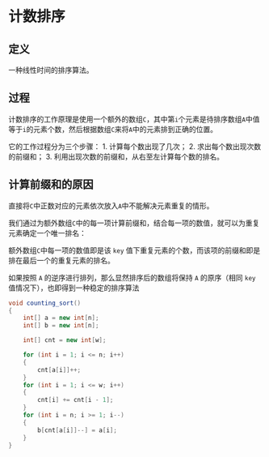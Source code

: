 # 计数排序

## 定义

一种线性时间的排序算法。

## 过程

计数排序的工作原理是使用一个额外的数组`C`，其中第`i`个元素是待排序数组`A`中值等于`i`的元素个数，然后根据数组`C`来将`A`中的元素排到正确的位置。

它的工作过程分为三个步骤：
    1. 计算每个数出现了几次；
    2. 求出每个数出现次数的前缀和；
    3. 利用出现次数的前缀和，从右至左计算每个数的排名。

## 计算前缀和的原因

直接将`C`中正数对应的元素依次放入`A`中不能解决元素重复的情形。

我们通过为额外数组`C`中的每一项计算前缀和，结合每一项的数值，就可以为重复元素确定一个唯一排名：

额外数组`C`中每一项的数值即是该 `key` 值下重复元素的个数，而该项的前缀和即是排在最后一个的重复元素的排名。

如果按照 `A` 的逆序进行排列，那么显然排序后的数组将保持 `A` 的原序（相同 `key` 值情况下），也即得到一种稳定的排序算法

```c#
void counting_sort()
{
    int[] a = new int[n];
    int[] b = new int[n];

    int[] cnt = new int[w];

    for (int i = 1; i <= n; i++)
    {
        cnt[a[i]]++;
    }
    for (int i = 1; i <= w; i++)
    {
        cnt[i] += cnt[i - 1];
    }
    for (int i = n; i >= 1; i--)
    {
        b[cnt[a[i]]--] = a[i];
    }
}
```


